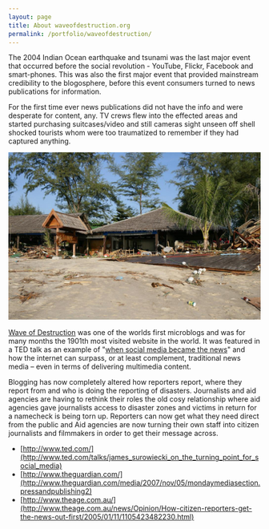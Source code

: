```yaml
---
layout: page
title: About waveofdestruction.org
permalink: /portfolio/waveofdestruction/
---
```


The 2004 Indian Ocean earthquake and tsunami was the last major event that occurred before the social revolution - YouTube, Flickr, Facebook and smart-phones. This was also the first major event that provided mainstream credibility to the blogosphere, before this event consumers turned to news publications for information.

For the first time ever news publications did not have the info and were desperate for content, any. TV crews flew into the effected areas and started purchasing suitcases/video and still cameras sight unseen off shell shocked tourists whom were too traumatized to remember if they had captured anything.

![](/portfolio/waveofdestruction/waveofdestruction.jpg)



[Wave of Destruction](http://waveofdestruction.org) was one of the worlds first microblogs and was for many months the 1901th most visited website in the world. It was featured in a TED talk as an example of "[when social media became the news](http://www.ted.com/talks/james_surowiecki_on_the_turning_point_for_social_media)" and how the internet can surpass, or at least complement, traditional news media – even in terms of delivering multimedia content. 

Blogging has now completely altered how reporters report, where they report from and who is doing the reporting of disasters. Journalists and aid agencies are having to rethink their roles the old cosy relationship where aid agencies gave journalists access to disaster zones and victims in return for a namecheck is being torn up. Reporters can now get what they need direct from the public and Aid agencies are now turning their own staff into citizen journalists and filmmakers in order to get their message across.

- [http://www.ted.com/](http://www.ted.com/talks/james_surowiecki_on_the_turning_point_for_social_media)
- [http://www.theguardian.com/](http://www.theguardian.com/media/2007/nov/05/mondaymediasection.pressandpublishing2)
- [http://www.theage.com.au/](http://www.theage.com.au/news/Opinion/How-citizen-reporters-get-the-news-out-first/2005/01/11/1105423482230.html)
